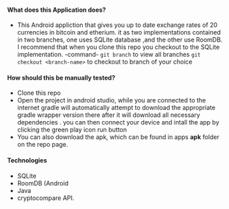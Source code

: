 #### What does this Application does?
- This Android appliction that gives you up to date exchange rates of 20 currencies in bitcoin and etherium.
it as two implementations contained in two branches, one uses SQLite database ,and the other use RoomDB.
I recommend that when you clone this repo you checkout to the SQLite implementation.
-command- 
```git branch``` to view all branches
```git checkout <branch-name>``` to checkout to branch of your choice

#### How should this be manually tested?
- Clone this repo
- Open the project in android studio, while you are connected to the internet gradle will automatically attempt to download the appropriate gradle wrapper version there after it will download all necessary dependencies .
you can then connect your device and intall the app by clicking the green play icon run button
- You can also download the apk, which can be found in apps **apk** folder on the repo page.

#### Technologies
- SQLite
- RoomDB (Android 
- Java
- cryptocompare API.
